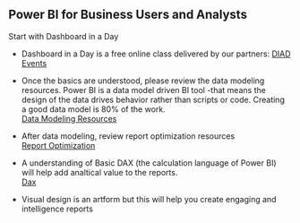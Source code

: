 ## Power BI for Business Users and Analysts
Start with Dashboard in a Day
* Dashboard in a Day is a free online class delivered by our partners: [DIAD Events](https://events.microsoft.com/?timeperiod=next30Days&isSharedInLocalViewMode=true&country=United%20States&language=English&product=Power%20BI)

* Once the basics are understood, please review the data modeling resources.
Power BI is a data model driven BI tool -that means the design of the data drives behavior rather than scripts or code.  Creating a good data model is 80% of the work.  
[Data Modeling Resources](https://github.com/wgbrown/PBILearningResources/blob/main/Data%20Modeling/Modeling.md)


* After data modeling, review report optimization resources  
[Report Optimization](https://github.com/wgbrown/PBILearningResources/blob/main/ReportOptimization/Report%20Optimization.md)

* A understanding of Basic DAX (the calculation language of Power BI) will help add analtical value to the reports.  
[Dax](https://github.com/wgbrown/PBILearningResources/blob/main/Dax/Intro%20To%20Dax.md)
 
* Visual design is an artform but this will help you create engaging and intelligence reports
